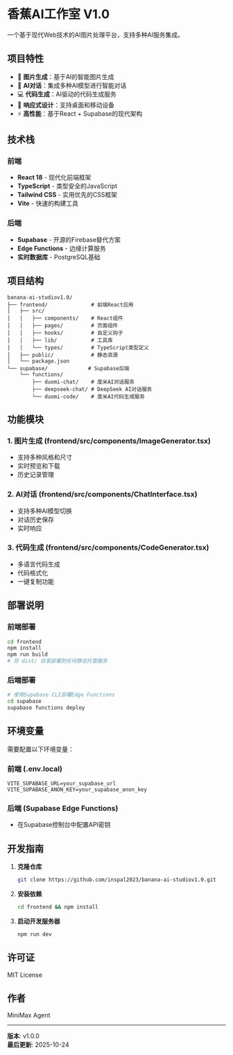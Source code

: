 # 香蕉AI工作室 V1.0

一个基于现代Web技术的AI图片处理平台，支持多种AI服务集成。

## 项目特性

- 🎨 **图片生成**：基于AI的智能图片生成
- 🤖 **AI对话**：集成多种AI模型进行智能对话
- 💻 **代码生成**：AI驱动的代码生成服务
- 📱 **响应式设计**：支持桌面和移动设备
- ⚡ **高性能**：基于React + Supabase的现代架构

## 技术栈

### 前端
- **React 18** - 现代化前端框架
- **TypeScript** - 类型安全的JavaScript
- **Tailwind CSS** - 实用优先的CSS框架
- **Vite** - 快速的构建工具

### 后端
- **Supabase** - 开源的Firebase替代方案
- **Edge Functions** - 边缘计算服务
- **实时数据库** - PostgreSQL基础

## 项目结构

```
banana-ai-studiov1.0/
├── frontend/              # 前端React应用
│   ├── src/
│   │   ├── components/    # React组件
│   │   ├── pages/         # 页面组件
│   │   ├── hooks/         # 自定义钩子
│   │   ├── lib/           # 工具库
│   │   └── types/         # TypeScript类型定义
│   ├── public/            # 静态资源
│   └── package.json
└── supabase/             # Supabase后端
    └── functions/
        ├── duomi-chat/    # 度米AI对话服务
        ├── deepseek-chat/ # DeepSeek AI对话服务
        └── duomi-code/    # 度米AI代码生成服务
```

## 功能模块

### 1. 图片生成 (frontend/src/components/ImageGenerator.tsx)
- 支持多种风格和尺寸
- 实时预览和下载
- 历史记录管理

### 2. AI对话 (frontend/src/components/ChatInterface.tsx)
- 支持多种AI模型切换
- 对话历史保存
- 实时响应

### 3. 代码生成 (frontend/src/components/CodeGenerator.tsx)
- 多语言代码生成
- 代码格式化
- 一键复制功能

## 部署说明

### 前端部署
```bash
cd frontend
npm install
npm run build
# 将 dist/ 目录部署到任何静态托管服务
```

### 后端部署
```bash
# 使用Supabase CLI部署Edge Functions
cd supabase
supabase functions deploy
```

## 环境变量

需要配置以下环境变量：

### 前端 (.env.local)
```
VITE_SUPABASE_URL=your_supabase_url
VITE_SUPABASE_ANON_KEY=your_supabase_anon_key
```

### 后端 (Supabase Edge Functions)
- 在Supabase控制台中配置API密钥

## 开发指南

1. **克隆仓库**
   ```bash
   git clone https://github.com/inspal2023/banana-ai-studiov1.0.git
   ```

2. **安装依赖**
   ```bash
   cd frontend && npm install
   ```

3. **启动开发服务器**
   ```bash
   npm run dev
   ```

## 许可证

MIT License

## 作者

MiniMax Agent

---

**版本**: v1.0.0  
**最后更新**: 2025-10-24